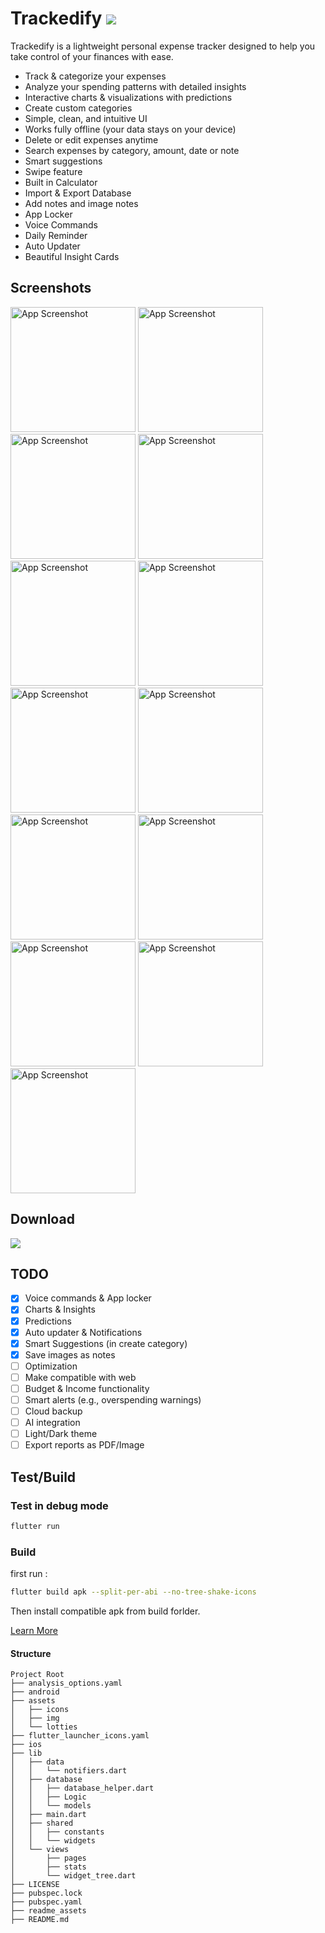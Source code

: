 # Trackedify <a href="https://fahim-foysal-097.github.io/trackedify-website/"><img src="https://img.shields.io/badge/App-Download-blue?style=for-the-badge"></a>

Trackedify is a lightweight personal expense tracker designed to help you take control of your finances with ease.

- Track & categorize your expenses
- Analyze your spending patterns with detailed insights
- Interactive charts & visualizations with predictions
- Create custom categories
- Simple, clean, and intuitive UI
- Works fully offline (your data stays on your device)
- Delete or edit expenses anytime
- Search expenses by category, amount, date or note
- Smart suggestions
- Swipe feature
- Built in Calculator
- Import & Export Database
- Add notes and image notes
- App Locker
- Voice Commands
- Daily Reminder
- Auto Updater
- Beautiful Insight Cards

## Screenshots

<p float="center">
    <img src="readme_assets/ss_home.jpg" alt="App Screenshot" width="200"/>
    <img src="readme_assets/ss_add.jpg" alt="App Screenshot" width="200"/>
    <img src="readme_assets/ss_insights.jpg" alt="App Screenshot" width="200"/>
    <img src="readme_assets/ss_pie.jpg" alt="App Screenshot" width="200"/>
    <img src="readme_assets/ss_monthly.jpg" alt="App Screenshot" width="200"/>
    <img src="readme_assets/ss_7.jpg" alt="App Screenshot" width="200"/>
    <img src="readme_assets/ss_user.jpg" alt="App Screenshot" width="200"/>
    <img src="readme_assets/ss_export.jpg" alt="App Screenshot" width="200"/>
    <img src="readme_assets/ss_new.jpg" alt="App Screenshot" width="200"/>
    <img src="readme_assets/ss_settings.jpg" alt="App Screenshot" width="200"/>
    <img src="readme_assets/ss_all.jpg" alt="App Screenshot" width="200"/>
    <img src="readme_assets/ss_calculator.jpg" alt="App Screenshot" width="200"/>
    <img src="readme_assets/ss_lock.jpg" alt="App Screenshot" width="200"/>
</p>

## Download

<a href="https://fahim-foysal-097.github.io/trackedify-website/"><img src="https://img.shields.io/badge/Go to Website-Download-blue?style=for-the-badge"></a>

## TODO

- [x] Voice commands & App locker
- [x] Charts & Insights
- [x] Predictions
- [x] Auto updater & Notifications
- [x] Smart Suggestions (in create category)
- [x] Save images as notes
- [ ] Optimization
- [ ] Make compatible with web
- [ ] Budget & Income functionality
- [ ] Smart alerts (e.g., overspending warnings)
- [ ] Cloud backup
- [ ] AI integration
- [ ] Light/Dark theme
- [ ] Export reports as PDF/Image

## Test/Build

### Test in debug mode

```bash
flutter run
```

### Build

first run :

```bash
flutter build apk --split-per-abi --no-tree-shake-icons
```

Then install compatible apk from build forlder.

[Learn More](https://docs.flutter.dev/deployment/android)

#### Structure

```
Project Root
├── analysis_options.yaml
├── android
├── assets
│   ├── icons
│   ├── img
│   └── lotties
├── flutter_launcher_icons.yaml
├── ios
├── lib
│   ├── data
│   │   └── notifiers.dart
│   ├── database
│   │   ├── database_helper.dart
│   │   ├── Logic
│   │   └── models
│   ├── main.dart
│   ├── shared
│   │   ├── constants
│   │   └── widgets
│   └── views
│       ├── pages
│       ├── stats
│       └── widget_tree.dart
├── LICENSE
├── pubspec.lock
├── pubspec.yaml
├── readme_assets
├── README.md
```
